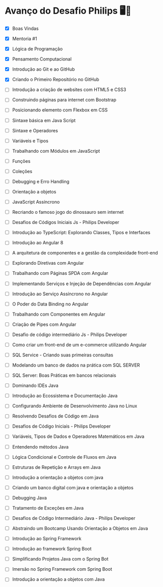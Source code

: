 # Avanço do Desafio Philips  :desktop_computer::woman:

- [x] Boas Vindas
- [x] Mentoria #1
- [x] Lógica de Programação
- [x] Pensamento Computacional
- [x] Introdução ao Git e ao GitHub
- [x] Criando o Primeiro Repositório no GitHub
- [ ] Introdução a criação de websites com HTML5 e CSS3
- [ ] Construindo páginas para internet com Bootstrap
- [ ] Posicionando elemento com Flexbox em CSS
- [ ] Sintaxe básica em Java Script
- [ ] Sintaxe e Operadores
- [ ] Variáveis e Tipos
- [ ] Trabalhando com Módulos em JavaScript
- [ ] Funções
- [ ] Coleções
- [ ] Debugging e Erro Handling
- [ ] Orientação a objetos
- [ ] JavaScript Assíncrono
- [ ] Recriando o famoso jogo do dinossauro sem internet
- [ ] Desafios de Códigos Iniciais Js - Philips Developer
- [ ] Introdução ao TypeScript: Explorando Classes, Tipos e Interfaces
- [ ] Introdução ao Angular 8
- [ ] A arquitetura de componentes e a gestão da complexidade front-end
- [ ] Explorando Diretivas com Angular
- [ ] Trabalhando com Páginas SPDA com Angular
- [ ] Implementando Serviços e Injeção de Dependências com Angular
- [ ] Introdução ao Serviço Assíncrono no Angular
- [ ] O Poder do Data Binding no Angular
- [ ] Trabalhando com Componentes em Angular
- [ ] Criação de Pipes com Angular
- [ ] Desafio de código intermediário Js - Philips Developer
- [ ] Como criar um front-end de um e-commerce utilizando Angular
- [ ] SQL Service - Criando suas primeiras consultas
- [ ] Modelando um banco de dados na prática com SQL SERVER
- [ ] SQL Server: Boas Práticas em bancos relacionais
- [ ] Dominando IDEs Java
- [ ] Introdução ao Ecossistema e Documentação Java
- [ ] Configurando Ambiente de Desenvolvimento Java no Linux
- [ ] Resolvendo Desafios de Código em Java
- [ ] Desafios de Código Iniciais - Philips Developer
- [ ] Variáveis, Tipos de Dados e Operadores Matemáticos em Java
- [ ] Entendendo métodos Java
- [ ] Lógica Condicional e Controle de Fluxos em Java
- [ ] Estruturas de Repetição e Arrays em Java
- [ ] Introdução a orientação a objetos com java
- [ ] Criando um banco digital com java e orientação a objetos
- [ ] Debugging Java
- [ ] Tratamento de Exceções em Java
- [ ] Desafios de Código Intermediário Java - Philips Developer
- [ ] Abstraindo um Bootcamp Usando Orientação a Objetos em Java
- [ ] Introdução ao Spring Framework
- [ ] Introdução ao framework Spring Boot
- [ ] Simplificando Projetos Java com o Spring Bot
- [ ] Imersão no Spring Framework com Spring Boot
- [ ] Introdução a orientação a objetos com Java







